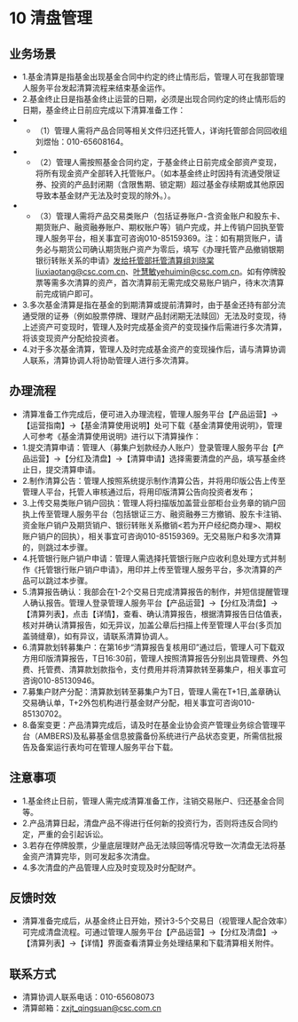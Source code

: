 # 10 清盘管理
## <i class="hicon lb1"></i>业务场景
- 1.基金清算是指基金出现基金合同中约定的终止情形后，管理人可在我部管理人服务平台发起清算流程来结束基金运作。
- 2.基金终止日是指基金终止运营的日期，必须是出现合同约定的终止情形后的日期，基金终止日前应完成以下清算准备工作：
- - （1）管理人需将产品合同等相关文件归还托管人，详询托管部合同回收组刘煜怡：010-65608164。
- - （2）管理人需按照基金合同约定，于基金终止日前完成全部资产变现，将所有现金资产全部转入托管账户。（如本基金终止时因持有流通受限证券、投资的产品封闭期（含限售期、锁定期）超过基金存续期或其他原因导致本基金财产无法及时变现的除外。）。
- - （3）管理人需将产品交易类账户（包括证券账户-含资金账户和股东卡、期货账户、融资融券账户、期权账户等）销户完成，并上传销户回执至管理人服务平台，相关事宜可咨询010-85159369。注：如有期货账户，请务必与期货公司确认期货账户资产为零后，填写《办理托管产品撤销银期银衍转账关系的申请》发给托管部托管清算组刘晓棠liuxiaotang@csc.com.cn、叶慧敏yehuimin@csc.com.cn。如有停牌股票等需多次清算的资产，首次清算前无需完成交易账户销户，待末次清算前完成销户即可。
- 3.多次基金清算是指在基金的到期清算或提前清算时，由于基金还持有部分流通受限的证券（例如股票停牌、理财产品封闭期无法赎回）无法及时变现，待上述资产可变现时，管理人及时完成基金资产的变现操作后需进行多次清算，将该变现资产分配给投资者。
- 4.对于多次基金清算，管理人及时完成基金资产的变现操作后，请与清算协调人联系，清算协调人将协助管理人进行多次清算。

## <i class="hicon lb2"></i>办理流程
- 清算准备工作完成后，便可进入办理流程，管理人服务平台【产品运营】->【运营指南】->【基金清算使用说明】处可下载《基金清算使用说明》，管理人可参考《基金清算使用说明》进行以下清算操作：
- 1.提交清算申请：管理人（募集户划款经办人账户）登录管理人服务平台【产品运营】->【分红及清盘】->【清算申请】选择需要清盘的产品，填写基金终止日，提交清算申请。
- 2.制作清算公告：管理人按照系统提示制作清算公告，并将用印版公告上传至管理人平台，托管人审核通过后，将用印版清算公告向投资者发布；
- 3.上传交易类账户销户回执：管理人将扫描版加盖营业部柜台业务章的销户回执上传至管理人服务平台（包括银证三方、融资融券三方撤销、股东卡注销、资金账户销户及期货销户、银衍转账关系撤销<若为开户经纪商办理>、期权账户销户的回执），相关事宜可咨询010-85159369。无交易账户和多次清算的，则跳过本步骤。
- 4.托管银行账户销户申请：管理人需选择托管银行账户应收利息处理方式并制作《托管银行账户销户申请》，用印并上传至管理人服务平台，多次清算的产品可以跳过本步骤。
- 5.清算报告确认：我部会在1-2个交易日完成清算报告的制作，并短信提醒管理人确认报告。管理人登录管理人服务平台【产品运营】->【分红及清盘】->【清算列表】，点击【详情】，查看、确认清算报告，根据清算报告日估值表，核对并确认清算报告，如无异议，加盖公章后扫描上传至管理人平台(多页加盖骑缝章)，如有异议，请联系清算协调人。
- 6.清算款划转募集户：在第16步“清算报告复核用印”通过后，管理人可下载双方用印版清算报告，T日16:30前，管理人按照清算报告分别出具管理费、外包费、托管费、清算款划款指令，支付费用并将清算款转至募集户，相关事宜可咨询010-85130946。
- 7.募集户财产分配：清算款划转至募集户为T日，管理人需在T+1日,盖章确认交易确认单，T+2外包机构进行基金财产分配，相关事宜可咨询010-85130702。
- 8.备案变更：产品清算完成后，请及时在基金业协会资产管理业务综合管理平台（AMBERS)及私募基金信息披露备份系统进行产品状态变更，所需信批报告及备案运行表均可在管理人服务平台下载。

## <i class="hicon lb3"></i>注意事项
- 1.基金终止日前，管理人需完成清算准备工作，注销交易账户、归还基金合同等。
- 2.产品清算日起，清盘产品不得进行任何新的投资行为，否则将违反合同约定，严重的会引起诉讼。
- 3.若存在停牌股票，少量底层理财产品无法赎回等情况导致一次清盘无法将基金资产清算完毕，则可发起多次清盘。
- 4.多次清盘的产品管理人应及时变现及时分配财产。

## <i class="hicon lb4"></i>反馈时效
- 清算准备完成后，从基金终止日开始，预计3-5个交易日（视管理人配合效率）可完成清盘流程。可通过管理人服务平台【产品运营】->【分红及清盘】->【清算列表】->【详情】界面查看清算业务处理结果和下载清算相关附件。

## <i class="hicon lb5"></i>联系方式
- 清算协调人联系电话：010-65608073
- 清算邮箱：zxjt_qingsuan@csc.com.cn
